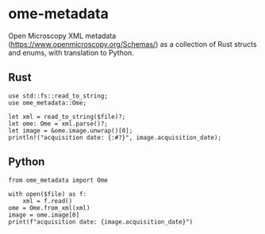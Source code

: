 # ome-metadata

Open Microscopy XML metadata (https://www.openmicroscopy.org/Schemas/) as a collection of Rust structs and enums, with translation to Python.

## Rust
``` 
use std::fs::read_to_string;
use ome_metadata::Ome;

let xml = read_to_string($file)?;
let ome: Ome = xml.parse()?;
let image = &ome.image.unwrap()[0];
println!("acquisition date: {:#?}", image.acquisition_date);
```

## Python
```
from ome_metadata import Ome

with open($file) as f:
    xml = f.read()
ome = Ome.from_xml(xml)
image = ome.image[0]
print(f"acquisition date: {image.acquisition_date}")
```